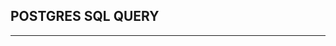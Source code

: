 ## POSTGRES SQL QUERY
---------------------------------------------------------------------------------------------------------------------------------
